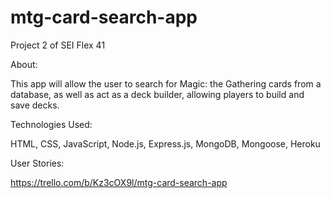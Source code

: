 # mtg-card-search-app
Project 2 of SEI Flex 41

About:

This app will allow the user to search for Magic: the Gathering cards from a database, as well as act as a deck builder, allowing players to build and save decks.

Technologies Used:

HTML, CSS, JavaScript, Node.js, Express.js, MongoDB, Mongoose, Heroku

User Stories:

https://trello.com/b/Kz3cOX9l/mtg-card-search-app
